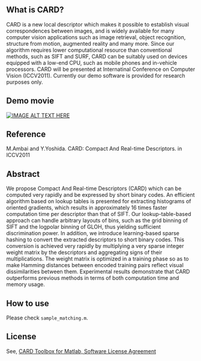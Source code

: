 ## What is CARD?

CARD is a new local descriptor which makes it possible to establish visual correspondences between images, and is widely available for many computer vision applications such as image retrieval, object recognition, structure from motion, augmented reality and many more.
Since our algorithm requires lower computational resource than conventional methods, such as SIFT and SURF, CARD can be suitably used on devices equipped with a low-end CPU, such as mobile phones and in-vehicle processors.
CARD will be presented at Internatinal Conference on Computer Vision (ICCV2011).
Currently our demo software is provided for research purposes only.

## Demo movie

[![IMAGE ALT TEXT HERE](http://img.youtube.com/vi/noo5qG9qGIw/0.jpg)](https://youtu.be/Yd007QGkoNo)

## Reference

M.Ambai and Y.Yoshida. CARD: Compact And Real-time Descriptors. in ICCV2011

## Abstract

We propose Compact And Real-time Descriptors (CARD) which can be computed very rapidly and be expressed by short binary codes. An efficient algorithm based on lookup tables is presented for extracting histograms of oriented gradients, which results in approximately 16 times faster computation time per descriptor than that of SIFT. Our lookup-table-based approach can handle arbitrary layouts of bins, such as the grid binning of SIFT and the logpolar binning of GLOH, thus yielding sufficient discrimination power. In addition, we introduce learning-based sparse hashing to convert the extracted descriptors to short binary codes. This conversion is achieved very rapidly by multiplying a very sparse integer weight matrix by the descriptors and aggregating signs of their multiplications. The weight matrix is optimized in a training phase so as to make Hamming distances between encoded training pairs reflect visual dissimilarities between them. Experimental results demonstrate that CARD outperforms previous methods in terms of both computation time and memory usage.

## How to use

Please check ````sample_matching.m````.

## License

See, [CARD Toolbox for Matlab, Software License Agreement](https://github.com/DensoITLab/CARD/blob/master/LICENSE.md)
